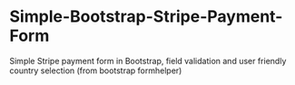 Simple-Bootstrap-Stripe-Payment-Form
====================================

Simple Stripe payment form in Bootstrap, field validation and user friendly country selection (from bootstrap formhelper)
